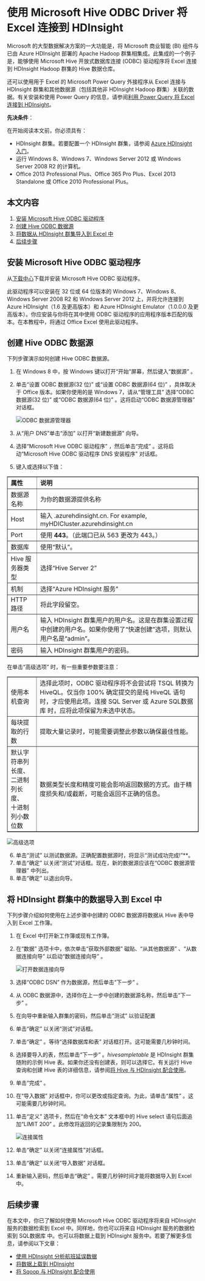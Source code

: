 <properties linkid="manage-services-hdinsight-connect-excel-with-hive-ODBC" urlDisplayName="Connect Excel to HDInsight" pageTitle="使用 Microsoft Hive ODBC Driver 将 Excel 连接到 HDInsight" metaKeywords="" description="Learn how to set up and use the Microsoft Hive ODBC driver for Excel to query data in an HDInsight cluster." metaCanonical="" services="hdinsight" documentationCenter="" title="Connect Excel to HDInsight with the Microsoft Hive ODBC Driver" authors="bradsev" solutions="" manager="paulettm" editor="Haifeng Liu" />
<tags ms.service="hdinsight"
    ms.date="11/10/2014"
    wacn.date="04/11/2015"
    />

# 使用 Microsoft Hive ODBC Driver 将 Excel 连接到 HDInsight

Microsoft 的大型数据解决方案的一大功能是，将 Microsoft 商业智能 (BI) 组件与已由 Azure HDInsight 部署的 Apache Hadoop 群集相集成。此集成的一个例子是，能够使用 Microsoft Hive 开放式数据库连接 (ODBC) 驱动程序将 Excel 连接到 HDInsight Hadoop 群集的 Hive 数据仓库。

还可以使用用于 Excel 的 Microsoft Power Query 外接程序从 Excel 连接与 HDInsight 群集和其他数据源（包括其他非 HDInsight Hadoop 群集）关联的数据。有关安装和使用 Power Query 的信息，请参阅[利用 Power Query 将 Excel 连接到 HDInsight][]。

**先决条件**：

在开始阅读本文前，你必须具有：

-   HDInsight 群集。若要配置一个 HDInsight 群集，请参阅 [Azure HDInsight 入门][]。
-   运行 Windows 8、Windows 7、Windows Server 2012 或 Windows Server 2008 R2 的计算机。
-   Office 2013 Professional Plus、Office 365 Pro Plus、Excel 2013 Standalone 或 Office 2010 Professional Plus。

## 本文内容

1.  [安装 Microsoft Hive ODBC 驱动程序][]
2.  [创建 Hive ODBC 数据源][]
3.  [将数据从 HDInsight 群集导入到 Excel 中][]
4.  [后续步骤][]

## <a id="InstallHiveODBCDriver"></a>安装 Microsoft Hive ODBC 驱动程序

从[下载中心][]下载并安装 Microsoft Hive ODBC 驱动程序。

此驱动程序可以安装在 32 位或 64 位版本的 Windows 7、Windows 8、Windows Server 2008 R2 和 Windows Server 2012 上，并将允许连接到 Azure HDInsight（1.6 及更高版本）和 Azure HDInsight Emulator（1.0.0.0 及更高版本）。你应安装与你将在其中使用 ODBC 驱动程序的应用程序版本匹配的版本。在本教程中，将通过 Office Excel 使用此驱动程序。

## <a id="CreateHiveODBCDataSource"></a>创建 Hive ODBC 数据源

下列步骤演示如何创建 Hive ODBC 数据源。

1.  在 Windows 8 中，按 Windows 键以打开“开始”屏幕，然后键入“数据源” 。
2.  单击“设置 ODBC 数据源(32 位)” 或“设置 ODBC 数据源(64 位)” ，具体取决于 Office 版本。如果你使用的是 Windows 7，请从“管理工具” 选择“ODBC 数据源(32 位)” 或“ODBC 数据源(64 位)” 。这将启动“ODBC 数据源管理器” 对话框。

    ![ODBC 数据源管理器][]

3.  从“用户 DNS”单击“添加” 以打开“新建数据源” 向导。
4.  选择“Microsoft Hive ODBC 驱动程序” ，然后单击“完成” 。这将启动“Microsoft Hive ODBC 驱动程序 DNS 安装程序” 对话框。

5.  键入或选择以下值：

<table border="1">
<tr><td><strong>属性</strong></td><td><strong>说明</strong></td></tr>
<tr><td>数据源名称</td><td>为你的数据源提供名称</td></tr>
<tr><td>Host</td><td>输入 <HDInsightClusterName>.azurehdinsight.cn. For example, myHDICluster.azurehdinsight.cn</td></tr>
<tr><td>Port</td><td>使用 <strong>443</strong>。（此端口已从 563 更改为 443。）</td></tr>
<tr><td>数据库</td><td>使用&ldquo;默认&rdquo;<strong></strong>。</td></tr>
<tr><td>Hive 服务器类型</td><td>选择&ldquo;Hive Server 2&rdquo;<strong></strong></td></tr>
<tr><td>机制</td><td>选择&ldquo;Azure HDInsight 服务&rdquo;<strong></strong></td></tr>
<tr><td>HTTP 路径</td><td>将此字段留空。</td></tr>
<tr><td>用户名</td><td>输入 HDInsight 群集用户的用户名。这是在群集设置过程中创建的用户名。如果你使用了&ldquo;快速创建&rdquo;选项，则默认用户名是&ldquo;admin&rdquo;<strong></strong>。</td></tr>
<tr><td>密码</td><td>输入 HDInsight 群集用户的密码。</td></tr>
</table>

 在单击“高级选项” 时，有一些重要参数要注意：

<table border="1">
<tr><td>使用本机查询</td><td>选择此项时，ODBC 驱动程序将不会尝试将 TSQL 转换为 HiveQL。仅当你 100% 确定提交的是纯 HiveQL 语句时，才应使用此项。连接 SQL Server 或 Azure SQL数据库 时，应将此项保留为未选中状态。</td></tr>
<tr><td>每块提取的行数</td><td>提取大量记录时，可能需要调整此参数以确保最佳性能。</td></tr>
<tr><td>默认字符串列长度、<br/> 二进制列长度、<br/> 十进制列小数位数</td><td>数据类型长度和精度可能会影响返回数据的方式。由于精度损失和/或截断，可能会返回不正确的信息。</td></tr>
</table>

![高级选项][]

6.  单击“测试” 以测试数据源。正确配置数据源时，将显示“测试成功完成!”**。
7.  单击“确定” 以关闭“测试”对话框。现在，新的数据源应该在“ODBC 数据源管理器” 中列出。
8.  单击“确定” 以退出向导。

## <a id="ImportData"></a>将 HDInsight 群集中的数据导入到 Excel 中

下列步骤介绍如何使用在上述步骤中创建的 ODBC 数据源将数据从 Hive 表中导入到 Excel 工作簿。

1.  在 Excel 中打开新工作簿或现有工作簿。
2.  在“数据” 选项卡中，依次单击“获取外部数据” 磁贴、“从其他数据源” 、“从数据连接向导” 以启动“数据连接向导” 。

    ![打开数据连接向导][]

3.  选择“ODBC DSN” 作为数据源，然后单击“下一步” 。
4.  从 ODBC 数据源中，选择你在上一步中创建的数据源名称，然后单击“下一步” 。
5.  在向导中重新输入群集的密码，然后单击“测试” 以验证配置
6.  单击“确定” 以关闭“测试”对话框。
7.  单击“确定” 。等待“选择数据库和表” 对话框打开。这可能需要几秒钟时间。
8.  选择要导入的表，然后单击“下一步” 。*hivesampletable* 是 HDInsight 群集随附的示例 Hive 表。如果你还没有创建表，则可以选择它。有关运行 Hive 查询和创建 Hive 表的详细信息，请参阅[将 Hive 与 HDInsight 配合使用][]。
9.  单击“完成” 。
10. 在“导入数据” 对话框中，你可以更改或指定查询。为此，请单击“属性” 。这可能需要几秒钟时间。
11. 单击“定义” 选项卡，然后在“命令文本” 文本框中的 Hive select 语句后面追加“LIMIT 200” 。此修改将返回的记录集限制为 200。

    ![连接属性][]

12. 单击“确定” 以关闭“连接属性”对话框。
13. 单击“确定” 以关闭“导入数据” 对话框。
14. 重新输入密码，然后单击“确定” 。需要几秒钟时间才能将数据导入到 Excel 中。

## <a id="nextsteps"></a>后续步骤

在本文中，你已了解如何使用 Microsoft Hive ODBC 驱动程序将来自 HDInsight 服务的数据检索到 Excel 中。同样地，你也可以将来自 HDInsight 服务的数据检索到 SQL数据库 中。也可以将数据上载到 HDInsight 服务中。若要了解更多信息，请参阅以下文章：

-   [使用 HDInsight 分析航班延误数据][]
-   [将数据上载到 HDInsight][]
-   [将 Sqoop 与 HDInsight 配合使用][]

  [利用 Power Query 将 Excel 连接到 HDInsight]: /zh-cn/documentation/articles/hdinsight-connect-excel-power-query/
  [Azure HDInsight 入门]: /zh-cn/documentation/articles/hdinsight-get-started/
  [安装 Microsoft Hive ODBC 驱动程序]: #InstallHiveODBCDriver
  [创建 Hive ODBC 数据源]: #CreateHiveODBCDataSource
  [将数据从 HDInsight 群集导入到 Excel 中]: #ImportData
  [后续步骤]: #nextsteps
  [下载中心]: http://www.microsoft.com/zh-CN/download/details.aspx?id=40886
  [ODBC 数据源管理器]: ./media/hdinsight-connect-excel-hive-ODBC-driver/HDI.SimbaHiveOdbc.DataSourceAdmin1.png
  [高级选项]: ./media/hdinsight-connect-excel-hive-ODBC-driver/HDI.HiveOdbc.DataSource.AdvancedOptions1.png
  [打开数据连接向导]: ./media/hdinsight-connect-excel-hive-ODBC-driver/HDI.SimbaHiveOdbc.Excel.DataConnection1.png
  [将 Hive 与 HDInsight 配合使用]: /zh-cn/documentation/articles/hdinsight-use-hive/
  [连接属性]: ./media/hdinsight-connect-excel-hive-ODBC-driver/HDI.SimbaHiveODBC.Excel.ConnectionProperties1.png
  [使用 HDInsight 分析航班延误数据]: /zh-cn/documentation/articles/hdinsight-analyze-flight-delay-data/
  [将数据上载到 HDInsight]: /zh-cn/documentation/articles/hdinsight-upload-data/
  [将 Sqoop 与 HDInsight 配合使用]: /zh-cn/documentation/articles/hdinsight-use-sqoop/
